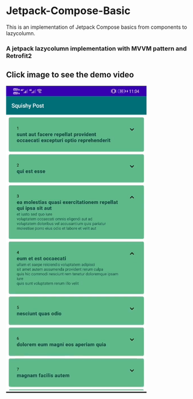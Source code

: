 # Jetpack-Compose-Basic
This is an implementation of Jetpack Compose basics from components to lazycolumn.
### A jetpack lazycolumn implementation with MVVM pattern and Retrofit2
## Click image to see the demo video
[![Watch the video](https://github.com/FakhrulASA/Jetpack-Compose-Basic/blob/master/composebasic.png)](https://drive.google.com/file/d/14RXF1cSJBYgrdTPJNmr3iXjvPHW-GYm4/view?usp=sharing)

